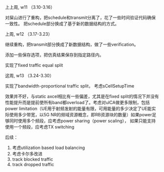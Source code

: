 上上周, w11 （3.10-3.16）

对屎山进行了重构，把schedule和transmit分离了，花了一些时间验证代码确保一致性。
把schedule部分换成了基于新的数据结构的方式。

上周, w12 （3.17-3.23）

继续重构，把transmit部分换成了新数据结构，做了一些verification。

添加一些保存选项，把仿真结果保存到指定路径内。

实现了fixed traffic equal split

这周, w13 （3.24-3.30）

实现了bandwidth-proportional traffic split， 考虑sCellSetupTime

效果并不好，与static axcel相比有一些偏差，尤其是在fixed split的情况下并没有性能提升而是提前使所有band都overload了。考虑对ulCA做更多限制，包括power limitation（UE用于射频发射的能量有限，可用能量的多少决定了UE能实际使用多少带宽，以5G NR的频域资源概念，即RB资源块的数量）如果power足够同时使用多个频段，应考虑power sharing（power scaling）， 如果只能支持使用一个频段，应考虑TX switching

后续：

1. 考虑utilization based load balancing
2. 考虑卡尔多改进
3. track blocked traffic
4. track dropped traffic